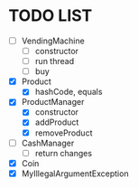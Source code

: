 # TODO LIST   
   
- [ ] VendingMachine   
    - [ ] constructor
    - [ ] run thread   
    - [ ] buy   
  
- [x] Product   
  - [x] hashCode, equals
  
- [x] ProductManager   
    - [x] constructor   
    - [x] addProduct
    - [x] removeProduct
- [ ] CashManager   
    - [ ] return changes
- [x] Coin   
- [x] MyIllegalArgumentException